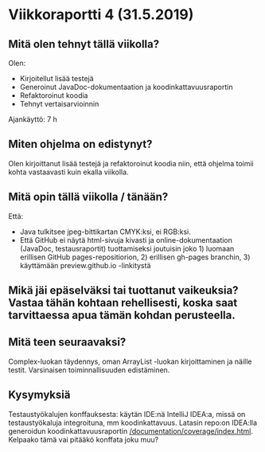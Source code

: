 
# Viikkoraportti 4 (31.5.2019)

## Mitä olen tehnyt tällä viikolla?

Olen:
* Kirjoitellut lisää testejä
* Generoinut JavaDoc-dokumentaation ja koodinkattavuusraportin
* Refaktoroinut koodia
* Tehnyt vertaisarvioinnin

Ajankäyttö: 7 h

## Miten ohjelma on edistynyt?

Olen kirjoittanut lisää testejä ja refaktoroinut koodia niin, että ohjelma toimii kohta vastaavasti kuin ekalla viikolla. 

## Mitä opin tällä viikolla / tänään?

Että:
* Java tulkitsee jpeg-bittikartan CMYK:ksi, ei RGB:ksi. 
* Että GitHub ei näytä html-sivuja kivasti ja online-dokumentaation (JavaDoc, testausraportit) tuottamiseksi joutuisin joko 1) luomaan erillisen GitHub pages-repositiorion, 2) erillisen gh-pages branchin, 3) käyttämään preview.github.io -linkitystä

## Mikä jäi epäselväksi tai tuottanut vaikeuksia? Vastaa tähän kohtaan rehellisesti, koska saat tarvittaessa apua tämän kohdan perusteella.

## Mitä teen seuraavaksi?

Complex-luokan täydennys, oman ArrayList -luokan kirjoittaminen ja näille testit. Varsinaisen toiminnallisuuden edistäminen.

## Kysymyksiä

Testaustyökalujen konffauksesta: käytän IDE:nä IntelliJ IDEA:a, missä on testaustyökaluja integroituna, mm koodinkattavuus. Latasin repo:on IDEA:lla generoidun koodinkattavuusraportin [/documentation/coverage/index.html](/documentation/coverage). Kelpaako tämä vai pitääkö konffata joku muu?

